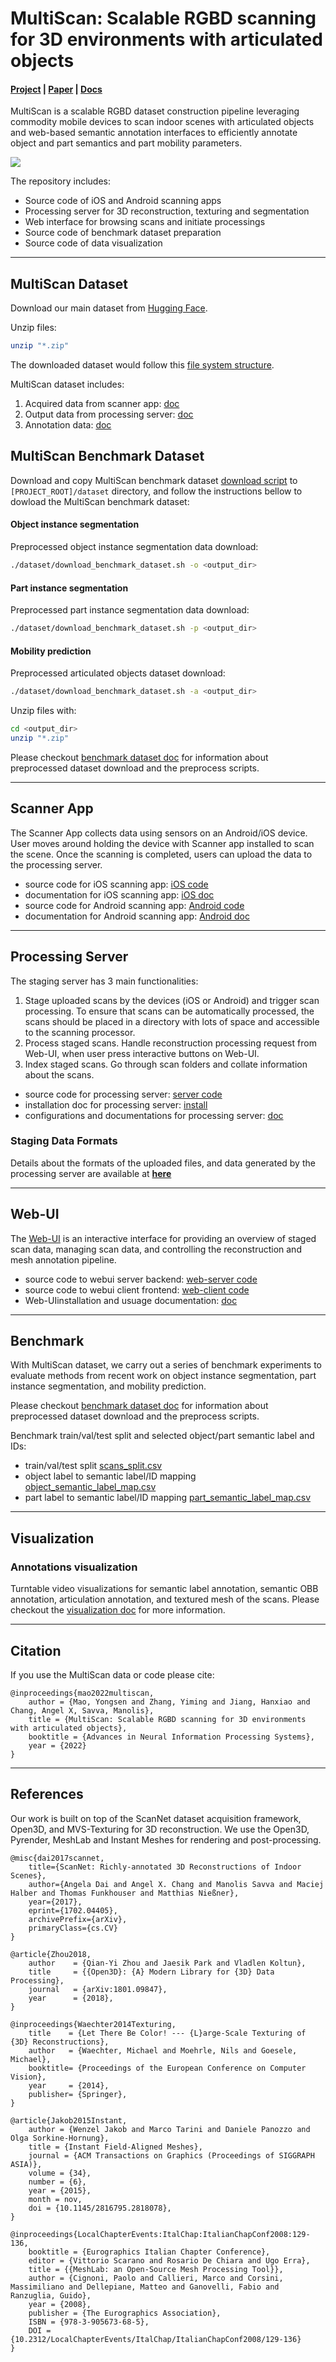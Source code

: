 # MultiScan: Scalable RGBD scanning for 3D environments with articulated objects

<h4>
    <a href="https://3dlg-hcvc.github.io/multiscan/">Project</a> |
    <a href="https://openreview.net/forum?id=YxUdazpgweG">Paper</a> |
    <a href="https://3dlg-hcvc.github.io/multiscan/read-the-docs/index.html">Docs</a>
</h4>

MultiScan is a scalable RGBD dataset construction pipeline leveraging commodity mobile devices to scan indoor scenes with articulated objects and web-based semantic annotation interfaces to efficiently annotate object and part semantics and part mobility parameters. 

<img src="docs/read-the-docs/_static/teaser.png" />

The repository includes:

* Source code of iOS and Android scanning apps
* Processing server for 3D reconstruction, texturing and segmentation
* Web interface for browsing scans and initiate processings
* Source code of benchmark dataset preparation
* Source code of data visualization

-----------------------------------

## MultiScan Dataset

Download our main dataset from [Hugging Face](https://huggingface.co/datasets/3dlg-hcvc/MultiScan).

Unzip files:
```bash
unzip "*.zip"
```

The downloaded dataset would follow this [file system structure](https://3dlg-hcvc.github.io/multiscan/read-the-docs/dataset/index.html#file-system-structure).

MultiScan dataset includes:
1. Acquired data from scanner app: [doc](https://3dlg-hcvc.github.io/multiscan/read-the-docs/dataset/files/acquired.html)
2. Output data from processing server: [doc](https://3dlg-hcvc.github.io/multiscan/read-the-docs/dataset/files/output.html)
3. Annotation data: [doc](https://3dlg-hcvc.github.io/multiscan/read-the-docs/dataset/files/annotation.html)

## MultiScan Benchmark Dataset

Download and copy MultiScan benchmark dataset [download script](https://forms.gle/YuE2gZTMSBoJiLDh7) to `[PROJECT_ROOT]/dataset` directory, and follow the instructions bellow to dowload the MultiScan benchmark dataset:

#### Object instance segmentation
Preprocessed object instance segmentation data download:
```bash
./dataset/download_benchmark_dataset.sh -o <output_dir>
```

#### Part instance segmentation
Preprocessed part instance segmentation data download:
```bash
./dataset/download_benchmark_dataset.sh -p <output_dir>
```

#### Mobility prediction
Preprocessed articulated objects dataset download:
```bash
./dataset/download_benchmark_dataset.sh -a <output_dir>
```

Unzip files with:
```bash
cd <output_dir>
unzip "*.zip"
```

Please checkout [benchmark dataset doc](dataset/README.md) for information about preprocessed dataset download and the preprocess scripts.

-----------------------------------

## Scanner App

The Scanner App collects data using sensors on an Android/iOS device. User moves around holding the device with Scanner app installed to scan the scene. Once the scanning is completed, users can upload the data to the processing server.
* source code for iOS scanning app: [iOS code](scanner/ios)
* documentation for iOS scanning app: [iOS doc](https://3dlg-hcvc.github.io/multiscan/read-the-docs/scanner/index.html#ios)
* source code for Android scanning app: [Android code](scanner/android)
* documentation for Android scanning app: [Android doc](https://3dlg-hcvc.github.io/multiscan/read-the-docs/scanner/index.html#android)

-----------------------------------

## Processing Server
The staging server has 3 main functionalities:

1. Stage uploaded scans by the devices (iOS or Android) and trigger scan processing. To ensure that scans can be automatically processed, the scans should be placed in a directory with lots of space and accessible to the scanning processor.
2. Process staged scans. Handle reconstruction processing request from Web-UI, when user press interactive buttons on Web-UI.
3. Index staged scans. Go through scan folders and collate information about the scans.
* source code for processing server: [server code](server)
* installation doc for processing server: [install](https://3dlg-hcvc.github.io/multiscan/read-the-docs/server/index.html#installation)
* configurations and documentations for processing server: [doc](https://3dlg-hcvc.github.io/multiscan/read-the-docs/server/index.html#configurations)


### Staging Data Formats

Details about the formats of the uploaded files, and data generated by the processing server are available at [**here**](./docs/staging_file_format.md)

-----------------------------------

## Web-UI

The [Web-UI](../web-ui) is an interactive interface for providing an overview of staged scan data, managing scan data, and controlling the reconstruction and mesh annotation pipeline.
- source code to webui server backend: [web-server code](web-ui/web-server)
- source code to webui client frontend: [web-client code](web-ui/web-client)
- Web-UIinstallation and usuage documentation: [doc](https://3dlg-hcvc.github.io/multiscan/read-the-docs/web-ui/index.html#web-ui)

-----------------------------------

## Benchmark

With MultiScan dataset, we carry out a series of benchmark experiments to evaluate methods from recent work on object instance segmentation, part instance segmentation, and mobility prediction.

Please checkout [benchmark dataset doc](dataset/README.md) for information about preprocessed dataset download and the preprocess scripts.

Benchmark train/val/test split and selected object/part semantic label and IDs:
* train/val/test split [scans_split.csv](dataset/benchmark/scans_split.csv)
* object label to semantic label/ID mapping [object_semantic_label_map.csv](dataset/benchmark/object_semantic_label_map.csv)
* part label to semantic label/ID mapping [part_semantic_label_map.csv](dataset/benchmark/part_semantic_label_map.csv)

-----------------------------------

## Visualization

### Annotations visualization

Turntable video visualizations for semantic label annotation, semantic OBB annotation, articulation annotation, and textured mesh of the scans. Please checkout the [visualization doc](visualization/README.md) for more information.

-----------------------------------

## Citation

If you use the MultiScan data or code please cite:

    @inproceedings{mao2022multiscan,
        author = {Mao, Yongsen and Zhang, Yiming and Jiang, Hanxiao and Chang, Angel X, Savva, Manolis},
        title = {MultiScan: Scalable RGBD scanning for 3D environments with articulated objects},
        booktitle = {Advances in Neural Information Processing Systems},
        year = {2022}
    }

-----------------------------------

## References

Our work is built on top of the ScanNet dataset acquisition framework, Open3D, and MVS-Texturing for 3D reconstruction.
We use the Open3D, Pyrender, MeshLab and Instant Meshes for rendering and post-processing.

    @misc{dai2017scannet,
        title={ScanNet: Richly-annotated 3D Reconstructions of Indoor Scenes}, 
        author={Angela Dai and Angel X. Chang and Manolis Savva and Maciej Halber and Thomas Funkhouser and Matthias Nießner},
        year={2017},
        eprint={1702.04405},
        archivePrefix={arXiv},
        primaryClass={cs.CV}
    }

    @article{Zhou2018,
        author    = {Qian-Yi Zhou and Jaesik Park and Vladlen Koltun},
        title     = {{Open3D}: {A} Modern Library for {3D} Data Processing},
        journal   = {arXiv:1801.09847},
        year      = {2018},
    }

    @inproceedings{Waechter2014Texturing,
        title    = {Let There Be Color! --- {L}arge-Scale Texturing of {3D} Reconstructions},
        author   = {Waechter, Michael and Moehrle, Nils and Goesele, Michael},
        booktitle= {Proceedings of the European Conference on Computer Vision},
        year     = {2014},
        publisher= {Springer},
    }

    @article{Jakob2015Instant,
        author = {Wenzel Jakob and Marco Tarini and Daniele Panozzo and Olga Sorkine-Hornung},
        title = {Instant Field-Aligned Meshes},
        journal = {ACM Transactions on Graphics (Proceedings of SIGGRAPH ASIA)},
        volume = {34},
        number = {6},
        year = {2015},
        month = nov,
        doi = {10.1145/2816795.2818078},
    }

    @inproceedings{LocalChapterEvents:ItalChap:ItalianChapConf2008:129-136,
        booktitle = {Eurographics Italian Chapter Conference},
        editor = {Vittorio Scarano and Rosario De Chiara and Ugo Erra},
        title = {{MeshLab: an Open-Source Mesh Processing Tool}},
        author = {Cignoni, Paolo and Callieri, Marco and Corsini, Massimiliano and Dellepiane, Matteo and Ganovelli, Fabio and Ranzuglia, Guido},
        year = {2008},
        publisher = {The Eurographics Association},
        ISBN = {978-3-905673-68-5},
        DOI = {10.2312/LocalChapterEvents/ItalChap/ItalianChapConf2008/129-136}
    }
